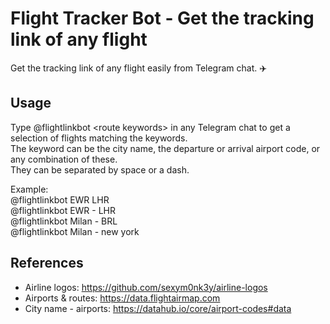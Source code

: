 # Flight Tracker Bot - Get the tracking link of any flight
Get the tracking link of any flight easily from Telegram chat. ✈️

## Usage
Type @flightlinkbot \<route keywords\> in any Telegram chat to get a selection of flights matching the keywords.\
The keyword can be the city name, the departure or arrival airport code, or any combination of these.\
They can be separated by space or a dash.

Example:\
@flightlinkbot EWR LHR\
@flightlinkbot EWR - LHR\
@flightlinkbot Milan - BRL\
@flightlinkbot Milan - new york



## References
- Airline logos: https://github.com/sexym0nk3y/airline-logos
- Airports & routes: https://data.flightairmap.com
- City name - airports: https://datahub.io/core/airport-codes#data